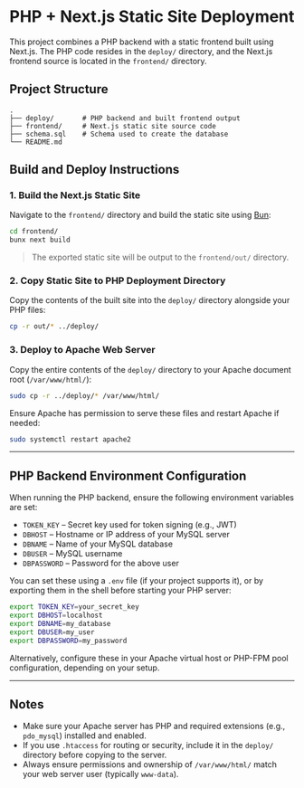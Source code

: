 # PHP + Next.js Static Site Deployment

This project combines a PHP backend with a static frontend built using Next.js. The PHP code resides in the `deploy/` directory, and the Next.js frontend source is located in the `frontend/` directory.

## Project Structure

```
.
├── deploy/       # PHP backend and built frontend output
├── frontend/     # Next.js static site source code
├── schema.sql    # Schema used to create the database
└── README.md
```

## Build and Deploy Instructions

### 1. Build the Next.js Static Site

Navigate to the `frontend/` directory and build the static site using [Bun](https://bun.sh/):

```bash
cd frontend/
bunx next build
```

> The exported static site will be output to the `frontend/out/` directory.

### 2. Copy Static Site to PHP Deployment Directory

Copy the contents of the built site into the `deploy/` directory alongside your PHP files:

```bash
cp -r out/* ../deploy/
```

### 3. Deploy to Apache Web Server

Copy the entire contents of the `deploy/` directory to your Apache document root (`/var/www/html/`):

```bash
sudo cp -r ../deploy/* /var/www/html/
```

Ensure Apache has permission to serve these files and restart Apache if needed:

```bash
sudo systemctl restart apache2
```

---

## PHP Backend Environment Configuration

When running the PHP backend, ensure the following environment variables are set:

* `TOKEN_KEY` – Secret key used for token signing (e.g., JWT)
* `DBHOST` – Hostname or IP address of your MySQL server
* `DBNAME` – Name of your MySQL database
* `DBUSER` – MySQL username
* `DBPASSWORD` – Password for the above user

You can set these using a `.env` file (if your project supports it), or by exporting them in the shell before starting your PHP server:

```bash
export TOKEN_KEY=your_secret_key
export DBHOST=localhost
export DBNAME=my_database
export DBUSER=my_user
export DBPASSWORD=my_password
```

Alternatively, configure these in your Apache virtual host or PHP-FPM pool configuration, depending on your setup.

---

## Notes

* Make sure your Apache server has PHP and required extensions (e.g., `pdo_mysql`) installed and enabled.
* If you use `.htaccess` for routing or security, include it in the `deploy/` directory before copying to the server.
* Always ensure permissions and ownership of `/var/www/html/` match your web server user (typically `www-data`).
